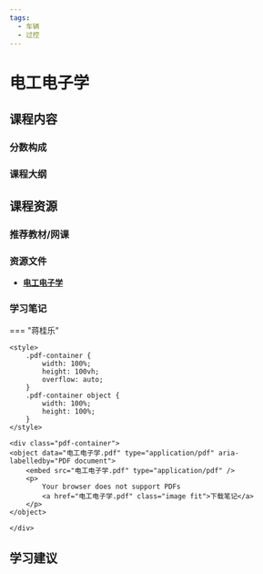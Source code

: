 ```yaml
---
tags:
  - 车辆
  - 过控
---
```


# 电工电子学

## 课程内容

### 分数构成

### 课程大纲



## 课程资源

### 推荐教材/网课

### 资源文件

- [**电工电子学**](https://pan.baidu.com/s/1PdFssksrGR2bbDNC372yxw?pwd=tqdu)

### 学习笔记

=== "蒋桂乐"

    <style>
        .pdf-container {
            width: 100%;
            height: 100vh;
            overflow: auto;
        }
        .pdf-container object {
            width: 100%;
            height: 100%;
        }
    </style>

    <div class="pdf-container">
    <object data="电工电子学.pdf" type="application/pdf" aria-labelledby="PDF document">
        <embed src="电工电子学.pdf" type="application/pdf" />
        <p>
            Your browser does not support PDFs
            <a href="电工电子学.pdf" class="image fit">下载笔记</a>
        </p>
    </object>

    </div>

## 学习建议




